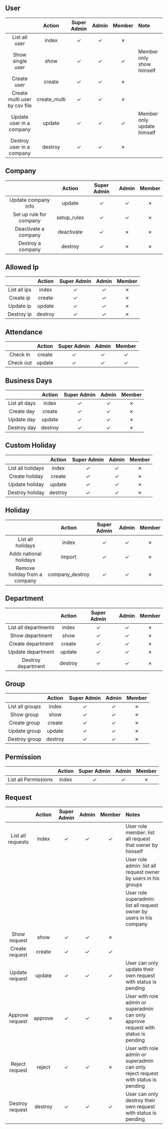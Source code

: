 ## User
|                               | Action       | Super Admin | Admin | Member| Note|
|:-----------------------------:|:------------:|:-----------:|:-----:|:-----:|:----|
| List all user                 | index        | ✓           | ✓     | ✗     |     |
| Show single user              | show         | ✓           | ✓     | ✓     | Member only show himself |
| Create user                   | create       | ✓           | ✓     | ✗     |     |
| Create multi user by csv file | create_multi | ✓           | ✓     | ✗     |     |
| Update user in a company      | update       | ✓           | ✓     | ✓     | Member only update himself |
| Destroy user in a company     | destroy      | ✓           | ✓     | ✗     |     |

## Company
|                         | Action       | Super Admin | Admin | Member|
|:-----------------------:|:------------:|:-----------:|:-----:|:-----:|
| Update company info     | update       | ✓           | ✓     | ✗     |
| Set up rule for company | setup_rules  | ✓           | ✓     | ✗     |
| Deactivate a company    | deactivate   | ✓           | ✗     | ✗     |
| Destroy a company       | destroy      | ✓           | ✗     | ✗     |

## Allowed Ip
|               | Action       | Super Admin | Admin | Member|
|:-------------:|:------------:|:-----------:|:-----:|:-----:|
| List all ips  | index        | ✓           | ✓     | ✗     |
| Create ip     | create       | ✓           | ✓     | ✗     |
| Update ip     | update       | ✓           | ✓     | ✗     |
| Destroy ip    | destroy      | ✓           | ✓     | ✗     |

## Attendance
|               | Action       | Super Admin | Admin | Member|
|:-------------:|:------------:|:-----------:|:-----:|:-----:|
| Check in      | create       | ✓           | ✓     | ✓     |
| Check out     | update       | ✓           | ✓     | ✓     |

## Business Days
|               | Action       | Super Admin | Admin | Member|
|:-------------:|:------------:|:-----------:|:-----:|:-----:|
| List all days | index        | ✓           | ✓     | ✗     |
| Create day    | create       | ✓           | ✓     | ✗     |
| Update day    | update       | ✓           | ✓     | ✗     |
| Destroy day   | destroy      | ✓           | ✓     | ✗     |

## Custom Holiday
|                   | Action       | Super Admin | Admin | Member|
|:-----------------:|:------------:|:-----------:|:-----:|:-----:|
| List all holidays | index        | ✓           | ✓     | ✗     |
| Create holiday    | create       | ✓           | ✓     | ✗     |
| Update holiday    | update       | ✓           | ✓     | ✗     |
| Destroy holiday   | destroy      | ✓           | ✓     | ✗     |

## Holiday
|                              | Action          | Super Admin | Admin | Member|
|:----------------------------:|:---------------:|:-----------:|:-----:|:-----:|
| List all holidays            | index           | ✓           | ✓     | ✗     |
| Adds national holidays       | import          | ✓           | ✓     | ✗     |
| Remove holiday from a company| company_destroy | ✓           | ✓     | ✗     |

## Department
|                      | Action       | Super Admin | Admin | Member|
|:--------------------:|:------------:|:-----------:|:-----:|:-----:|
| List all departments | index        | ✓           | ✓     | ✗     |
| Show department      | show         | ✓           | ✓     | ✗     |
| Create department    | create       | ✓           | ✓     | ✗     |
| Update department    | update       | ✓           | ✓     | ✗     |
| Destroy department   | destroy      | ✓           | ✓     | ✗     |

## Group
|                 | Action       | Super Admin | Admin | Member|
|:---------------:|:------------:|:-----------:|:-----:|:-----:|
| List all groups | index        | ✓           | ✓     | ✗     |
| Show group      | show         | ✓           | ✓     | ✗     |
| Create group    | create       | ✓           | ✓     | ✗     |
| Update group    | update       | ✓           | ✓     | ✗     |
| Destroy group   | destroy      | ✓           | ✓     | ✗     |

## Permission
|                      | Action       | Super Admin | Admin | Member|
|:--------------------:|:------------:|:-----------:|:-----:|:-----:|
| List all Permissions | index        | ✓           | ✓     | ✗     |

## Request
|                   | Action       | Super Admin | Admin | Member| Notes |
|:-----------------:|:------------:|:-----------:|:-----:|:-----:|:------|
| List all requests | index        | ✓           | ✓     | ✓     | User role member: list all request that owner by himself|
|                   |              |             |       |       | User role admin: list all request owner by users in his groups|
|                   |              |             |       |       | User role superadmin: list all request owner by users in his company|
|                   |              |             |       |       |       | 
| Show request      | show         | ✓           | ✓     | ✗     |       |
| Create request    | create       | ✓           | ✓     | ✓     |       |
| Update request    | update       | ✓           | ✓     | ✓     | User can only update their own request with status is pending  |
| Approve request   | approve      | ✓           | ✓     | ✗     | User with role admin or superadmin can only approve request with status is pending |
| Reject request    | reject       | ✓           | ✓     | ✗     | User with role admin or superadmin can only reject request with status is pending  |
| Destroy request   | destroy      | ✓           | ✓     | ✓     | User can only destroy their own request with status is pending |
